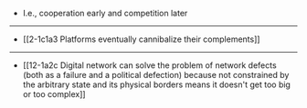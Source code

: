 - I.e., cooperation early and competition later
---
- [[2-1c1a3 Platforms eventually cannibalize their complements]]
---
- [[12-1a2c Digital network can solve the problem of network defects (both as a failure and a political defection) because not constrained by the arbitrary state and its physical borders means it doesn't get too big or too complex]]
